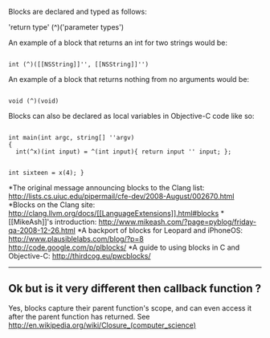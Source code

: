 Blocks are declared and typed as follows:

'return type' (^)('parameter types')

An example of a block that returns an int for two strings would be:

<code>
int (^)([[NSString]]'', [[NSString]]'')
</code>

An example of a block that returns nothing from no arguments would be:

<code>
void (^)(void)
</code>

Blocks can also be declared as local variables in Objective-C code like so:

<code>
int main(int argc, string[] ''argv)
{
  int(^x)(int input) = ^(int input){ return input '' input; };

  int sixteen = x(4);
}
</code>


*The original message announcing blocks to the Clang list: http://lists.cs.uiuc.edu/pipermail/cfe-dev/2008-August/002670.html
*Blocks on the Clang site: http://clang.llvm.org/docs/[[LanguageExtensions]].html#blocks
*[[MikeAsh]]'s introduction: http://www.mikeash.com/?page=pyblog/friday-qa-2008-12-26.html
*A backport of blocks for Leopard and iPhoneOS: http://www.plausiblelabs.com/blog/?p=8 http://code.google.com/p/plblocks/
*A guide to using blocks in C and Objective-C: http://thirdcog.eu/pwcblocks/



----
Ok but is it very different then callback function ?
----
Yes, blocks capture their parent function's scope, and can even access it after the parent function has returned. See http://en.wikipedia.org/wiki/Closure_(computer_science)